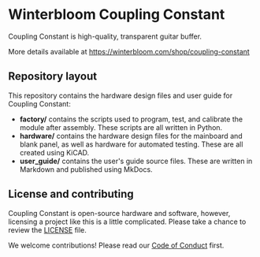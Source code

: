 # Winterbloom Coupling Constant

Coupling Constant is high-quality, transparent guitar buffer.

More details available at https://winterbloom.com/shop/coupling-constant

## Repository layout

This repository contains the hardware design files and user guide for Coupling Constant:

- **factory/** contains the scripts used to program, test, and calibrate the module after assembly. These scripts are all written in Python.
- **hardware/** contains the hardware design files for the mainboard and blank panel, as well as hardware for automated testing. These are all created using KiCAD.
- **user_guide/** contains the user's guide source files. These are written in Markdown and published using MkDocs.

## License and contributing

Coupling Constant is open-source hardware and software, however, licensing a project like this is a little complicated. Please take a chance to review the [LICENSE](LICENSE.md) file.

We welcome contributions! Please read our [Code of Conduct](CODE_OF_CONDUCT.md) first.
